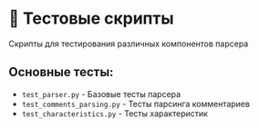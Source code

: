# 🧪 Тестовые скрипты

Скрипты для тестирования различных компонентов парсера

## Основные тесты:
- `test_parser.py` - Базовые тесты парсера
- `test_comments_parsing.py` - Тесты парсинга комментариев
- `test_characteristics.py` - Тесты характеристик
